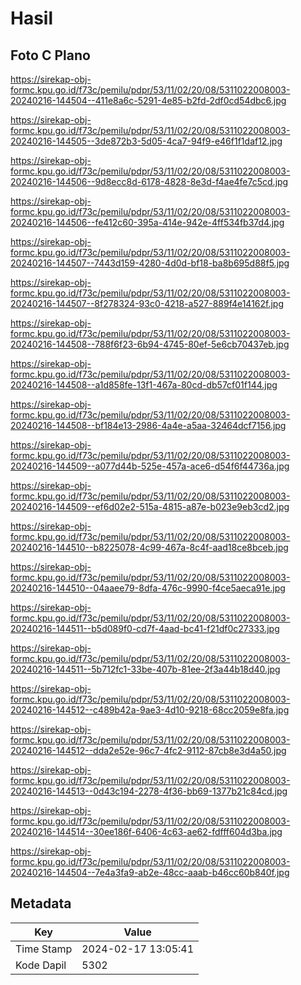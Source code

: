 # Hasil

## Foto C Plano

https://sirekap-obj-formc.kpu.go.id/f73c/pemilu/pdpr/53/11/02/20/08/5311022008003-20240216-144504--411e8a6c-5291-4e85-b2fd-2df0cd54dbc6.jpg

https://sirekap-obj-formc.kpu.go.id/f73c/pemilu/pdpr/53/11/02/20/08/5311022008003-20240216-144505--3de872b3-5d05-4ca7-94f9-e46f1f1daf12.jpg

https://sirekap-obj-formc.kpu.go.id/f73c/pemilu/pdpr/53/11/02/20/08/5311022008003-20240216-144506--9d8ecc8d-6178-4828-8e3d-f4ae4fe7c5cd.jpg

https://sirekap-obj-formc.kpu.go.id/f73c/pemilu/pdpr/53/11/02/20/08/5311022008003-20240216-144506--fe412c60-395a-414e-942e-4ff534fb37d4.jpg

https://sirekap-obj-formc.kpu.go.id/f73c/pemilu/pdpr/53/11/02/20/08/5311022008003-20240216-144507--7443d159-4280-4d0d-bf18-ba8b695d88f5.jpg

https://sirekap-obj-formc.kpu.go.id/f73c/pemilu/pdpr/53/11/02/20/08/5311022008003-20240216-144507--8f278324-93c0-4218-a527-889f4e14162f.jpg

https://sirekap-obj-formc.kpu.go.id/f73c/pemilu/pdpr/53/11/02/20/08/5311022008003-20240216-144508--788f6f23-6b94-4745-80ef-5e6cb70437eb.jpg

https://sirekap-obj-formc.kpu.go.id/f73c/pemilu/pdpr/53/11/02/20/08/5311022008003-20240216-144508--a1d858fe-13f1-467a-80cd-db57cf01f144.jpg

https://sirekap-obj-formc.kpu.go.id/f73c/pemilu/pdpr/53/11/02/20/08/5311022008003-20240216-144508--bf184e13-2986-4a4e-a5aa-32464dcf7156.jpg

https://sirekap-obj-formc.kpu.go.id/f73c/pemilu/pdpr/53/11/02/20/08/5311022008003-20240216-144509--a077d44b-525e-457a-ace6-d54f6f44736a.jpg

https://sirekap-obj-formc.kpu.go.id/f73c/pemilu/pdpr/53/11/02/20/08/5311022008003-20240216-144509--ef6d02e2-515a-4815-a87e-b023e9eb3cd2.jpg

https://sirekap-obj-formc.kpu.go.id/f73c/pemilu/pdpr/53/11/02/20/08/5311022008003-20240216-144510--b8225078-4c99-467a-8c4f-aad18ce8bceb.jpg

https://sirekap-obj-formc.kpu.go.id/f73c/pemilu/pdpr/53/11/02/20/08/5311022008003-20240216-144510--04aaee79-8dfa-476c-9990-f4ce5aeca91e.jpg

https://sirekap-obj-formc.kpu.go.id/f73c/pemilu/pdpr/53/11/02/20/08/5311022008003-20240216-144511--b5d089f0-cd7f-4aad-bc41-f21df0c27333.jpg

https://sirekap-obj-formc.kpu.go.id/f73c/pemilu/pdpr/53/11/02/20/08/5311022008003-20240216-144511--5b712fc1-33be-407b-81ee-2f3a44b18d40.jpg

https://sirekap-obj-formc.kpu.go.id/f73c/pemilu/pdpr/53/11/02/20/08/5311022008003-20240216-144512--c489b42a-9ae3-4d10-9218-68cc2059e8fa.jpg

https://sirekap-obj-formc.kpu.go.id/f73c/pemilu/pdpr/53/11/02/20/08/5311022008003-20240216-144512--dda2e52e-96c7-4fc2-9112-87cb8e3d4a50.jpg

https://sirekap-obj-formc.kpu.go.id/f73c/pemilu/pdpr/53/11/02/20/08/5311022008003-20240216-144513--0d43c194-2278-4f36-bb69-1377b21c84cd.jpg

https://sirekap-obj-formc.kpu.go.id/f73c/pemilu/pdpr/53/11/02/20/08/5311022008003-20240216-144514--30ee186f-6406-4c63-ae62-fdfff604d3ba.jpg

https://sirekap-obj-formc.kpu.go.id/f73c/pemilu/pdpr/53/11/02/20/08/5311022008003-20240216-144504--7e4a3fa9-ab2e-48cc-aaab-b46cc60b840f.jpg


## Metadata

| Key        | Value               |
| ---------- | ------------------- |
| Time Stamp | 2024-02-17 13:05:41 |
| Kode Dapil | 5302                |



